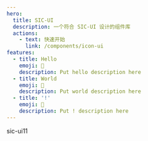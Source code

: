 ```yaml
---
hero:
  title: SIC-UI
  description: 一个符合 SIC-UI 设计的组件库
  actions:
    - text: 快速开始
      link: /components/icon-ui
features:
  - title: Hello
    emoji: 💎
    description: Put hello description here
  - title: World
    emoji: 🌈
    description: Put world description here
  - title: '!'
    emoji: 🚀
    description: Put ! description here
---
```


sic-ui11
